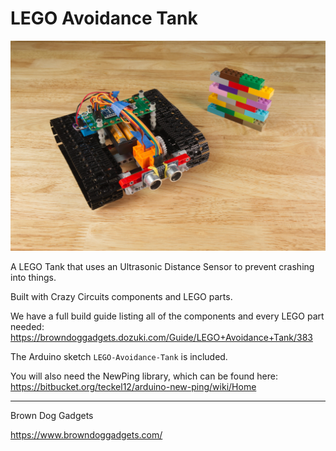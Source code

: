 # LEGO Avoidance Tank

![LEGO Avoidance Tank](Images/LEGO-Avoidance-Tank-2607.jpg)

A LEGO Tank that uses an Ultrasonic Distance Sensor to prevent crashing into things.

Built with Crazy Circuits components and LEGO parts.

We have a full build guide listing all of the components and every LEGO part needed: https://browndoggadgets.dozuki.com/Guide/LEGO+Avoidance+Tank/383

The Arduino sketch `LEGO-Avoidance-Tank` is included.

You will also need the NewPing library, which can be found here: https://bitbucket.org/teckel12/arduino-new-ping/wiki/Home

---

Brown Dog Gadgets

https://www.browndoggadgets.com/

